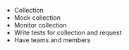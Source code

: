 - Collection
- Mock collection
- Monitor collection
- Write tests for collection and request
- Have teams and members
